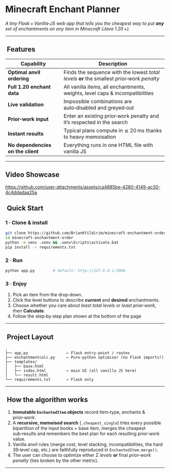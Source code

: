 # Minecraft Enchant Planner

*A tiny Flask + Vanilla‑JS web app that tells you the cheapest way to put **any** set of enchantments on any item in Minecraft (Java 1.20 +).*

---

##  Features

| Capability                    | Description                                                                                                |
| ----------------------------- | ---------------------------------------------------------------------------------------------------------- |
| **Optimal anvil ordering**                          | Finds the sequence with the lowest *total levels* **or** the smallest *prior‑work penalty* |
| **Full 1.20 enchant data**                          | All vanilla items, all enchantments, weights, level caps & incompatibilities |
| **Live validation**                                 | Impossible combinations are auto‑disabled and greyed‑out |
| **Prior‑work input**                                | Enter an existing prior‑work penalty and it’s respected in the search |
| **Instant results**                                 | Typical plans compute in ≲ 20 ms thanks to heavy memoisation |
| **No dependencies on the client**                   | Everything runs in one HTML file with vanilla JS |

---

## Video Showcase

https://github.com/user-attachments/assets/ca4885be-4280-4149-ac30-4c4ddadaa25a


##  Quick Start

### 1 · Clone & install
```bash
git clone https://github.com/BrianKYildirim/minecraft-enchantment-order.git
cd minecraft-enchantment-order
python -m venv .venv && .venv\Scripts\activate.bat
pip install -r requirements.txt
````

### 2 · Run

```bash
python app.py        # default: http://127.0.0.1:5000
```

### 3 · Enjoy

1. Pick an item from the drop‑down.
2. Click the level buttons to describe **current** and **desired** enchantments.
3. Choose whether you care about *least total levels* or *least prior‑work*, then **Calculate**.
4. Follow the step‑by‑step plan shown at the bottom of the page 

---

##  Project Layout

```
.
├── app.py                 ← Flask entry‑point / routes
├── enchantmentcalc.py     ← Pure‑python optimiser (no Flask imports!)
├── templates/
│   ├── base.html
│   ├── index.html         ← main UI (all vanilla JS here)
│   └── result.html
└── requirements.txt       ← Flask only
```

---

##  How the algorithm works

1. **Immutable `EnchantedItem` objects** record item‑type, enchants & prior‑work.
2. A **recursive, memoised search** (`_cheapest_single`) tries every possible
   bipartition of the input books + base item, merges the cheapest sub‑results
   and remembers the best plan for each resulting prior‑work value.
3. Vanilla anvil rules (merge cost, level stacking, incompatibilities, the
   hard 39‑level cap, etc.) are faithfully reproduced in
   `EnchantedItem.merge()`.
4. The user can choose to optimize either
   *Σ levels* **or** final *prior‑work penalty* (ties broken by the other metric).

---
